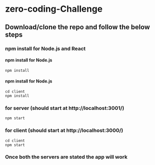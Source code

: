 # zero-coding-Challenge

## Download/clone the repo and follow the below steps

### npm install for Node.js and React
#### npm install for Node.js
```
npm install
```
#### npm install for Node.js
```
cd client
npm install
```

### for server (should start at http://localhost:3001/)
```
npm start
```

### for client (should start at http://localhost:3000/)

```
cd client
npm start
```

### Once both the servers are stated the app will work


